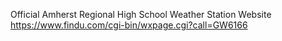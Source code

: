 Official Amherst Regional High School Weather Station Website
https://www.findu.com/cgi-bin/wxpage.cgi?call=GW6166
